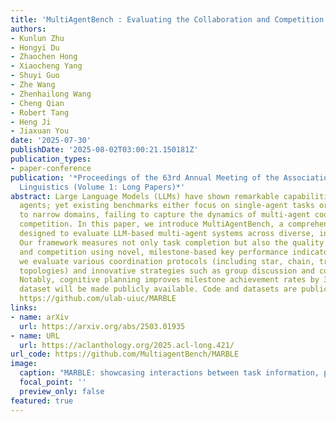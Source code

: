 ```yaml
---
title: 'MultiAgentBench : Evaluating the Collaboration and Competition of LLM agents'
authors:
- Kunlun Zhu
- Hongyi Du
- Zhaochen Hong
- Xiaocheng Yang
- Shuyi Guo
- Zhe Wang
- Zhenhailong Wang
- Cheng Qian
- Robert Tang
- Heng Ji
- Jiaxuan You
date: '2025-07-30'
publishDate: '2025-08-02T03:00:21.150181Z'
publication_types:
- paper-conference
publication: '*Proceedings of the 63rd Annual Meeting of the Association for Computational
  Linguistics (Volume 1: Long Papers)*'
abstract: Large Language Models (LLMs) have shown remarkable capabilities as autonomous
  agents; yet existing benchmarks either focus on single-agent tasks or are confined
  to narrow domains, failing to capture the dynamics of multi-agent coordination and
  competition. In this paper, we introduce MultiAgentBench, a comprehensive benchmark
  designed to evaluate LLM-based multi-agent systems across diverse, interactive scenarios.
  Our framework measures not only task completion but also the quality of collaboration
  and competition using novel, milestone-based key performance indicators. Moreover,
  we evaluate various coordination protocols (including star, chain, tree, and graph
  topologies) and innovative strategies such as group discussion and cognitive planning.
  Notably, cognitive planning improves milestone achievement rates by 3%. Code and
  dataset will be made publicly available. Code and datasets are publicavailable at
  https://github.com/ulab-uiuc/MARBLE
links:
- name: arXiv
  url: https://arxiv.org/abs/2503.01935
- name: URL
  url: https://aclanthology.org/2025.acl-long.421/
url_code: https://github.com/MultiagentBench/MARBLE
image:
  caption: "MARBLE: showcasing interactions between task information, persona data, domain databases, memory modules, and the environment through the coordinate engine and cognitive module."
  focal_point: ''
  preview_only: false
featured: true
---
```

